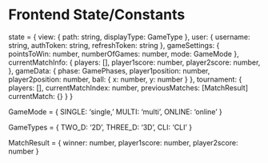 # Frontend State/Constants

state = {
    view: {
        path: string,
        displayType: GameType
    },
    user: {
        username: string,
        authToken: string,
        refreshToken: string
    },
    gameSettings: {
        pointsToWin: number,
        numberOfGames: number,
        mode: GameMode
    },
    currentMatchInfo: {
        players: [],
        player1score: number,
        player2score: number,
    },
    gameData: {
        phase: GamePhases,
        player1position: number,
        player2position: number,
        ball: {
            x: number,
            y: number
        }
    },
    tournament: {
        players: [],
        currentMatchIndex: number,
        previousMatches: [MatchResult]
        currentMatch: {}
    }
}

GameMode = {
    SINGLE: ‘single,’
    MULTI: ‘multi’,
    ONLINE: ‘online’
}

GameTypes = {
    TWO_D: ‘2D’,
    THREE_D: ‘3D’,
    CLI: ‘CLI’
}

MatchResult  = {
    winner: number,
    player1score: number,
    player2score: number
}